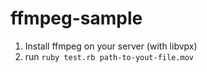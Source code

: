 # ffmpeg-sample

1) Install ffmpeg on your server (with libvpx)
2) run `ruby test.rb path-to-yout-file.mov`
